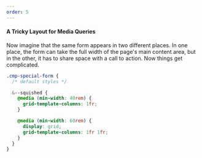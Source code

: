 ```yaml
---
order: 5
---
```


#### A Tricky Layout for Media Queries

Now imagine that the same form appears in two different places. In one place, the form can take the full width of the page's main content area, but in the other, it has to share space with a call to action. Now things get complicated.

```scss
.cmp-special-form {
  /* default styles */

  &--squished {
    @media (min-width: 40rem) {
      grid-template-columns: 1fr;
    }

    @media (min-width: 60rem) {
      display: grid;
      grid-template-columns: 1fr 1fr;
    }
  }
}
```
